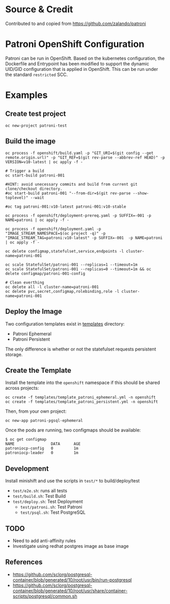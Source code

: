 # Source & Credit
Contributed to and copied from https://github.com/zalando/patroni

# Patroni OpenShift Configuration
Patroni can be run in OpenShift. Based on the kubernetes configuration, the Dockerfile and Entrypoint has been modified to support the dynamic UID/GID configuration that is applied in OpenShift. This can be run under the standard `restricted` SCC. 

# Examples

## Create test project

```
oc new-project patroni-test
```

## Build the image

```
oc process -f openshift/build.yaml -p "GIT_URI=$(git config --get remote.origin.url)" -p "GIT_REF=$(git rev-parse --abbrev-ref HEAD)" -p VERSION=v10-latest | oc apply -f -

# Trigger a build
oc start-build patroni-001

#HINT: avoid unecessary commits and build from current git clone/checkout directory.
#oc start-build patroni-001 "--from-dir=$(git rev-parse --show-toplevel)" --wait

#oc tag patroni-001:v10-latest patroni-001:v10-stable

oc process -f openshift/deployment-prereq.yaml -p SUFFIX=-001 -p NAME=patroni | oc apply -f -

oc process -f openshift/deployment.yaml -p "IMAGE_STREAM_NAMESPACE=$(oc project -q)" -p "IMAGE_STREAM_TAG=patroni:v10-latest" -p SUFFIX=-001  -p NAME=patroni | oc apply -f -

oc delete configmap,statefulset,service,endpoints -l cluster-name=patroni-001

oc scale StatefulSet/patroni-001 --replicas=1 --timeout=1m
oc scale StatefulSet/patroni-001 --replicas=0 --timeout=1m && oc delete configmap/patroni-001-config

# Clean everthing
oc delete all -l cluster-name=patroni-001
oc delete pvc,secret,configmap,rolebinding,role -l cluster-name=patroni-001

```

## Deploy the Image 
Two configuration templates exist in [templates](templates) directory: 
- Patroni Ephemeral
- Patroni Persistent

The only difference is whether or not the statefulset requests persistent storage. 

## Create the Template
Install the template into the `openshift` namespace if this should be shared across projects: 

```
oc create -f templates/template_patroni_ephemeral.yml -n openshift
oc create -f templates/template_patroni_persistent.yml -n openshift

```

Then, from your own project: 

```
oc new-app patroni-pgsql-ephemeral
```

Once the pods are running, two configmaps should be available: 

```
$ oc get configmap
NAME                DATA      AGE
patroniocp-config   0         1m
patroniocp-leader   0         1m
```

## Development
Install minishift and use the scripts in `test/*` to build/deploy/test

- `test/e2e.sh`: runs all tests
- `test/build.sh`: Test Build
- `test/deploy.sh`: Test Deployment
   - `test/patroni.sh`: Test Patroni
   - `test/psql.sh`: Test PostgreSQL
## TODO
- Need to add anti-affinity rules
- Investigate using redhat postgres image as base image

## References
- https://github.com/sclorg/postgresql-container/blob/generated/10/root/usr/bin/run-postgresql
- https://github.com/sclorg/postgresql-container/blob/generated/10/root/usr/share/container-scripts/postgresql/common.sh
